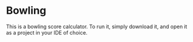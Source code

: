 # Bowling
This is a bowling score calculator.
To run it, simply download it, and open it as a project in your IDE of choice.
